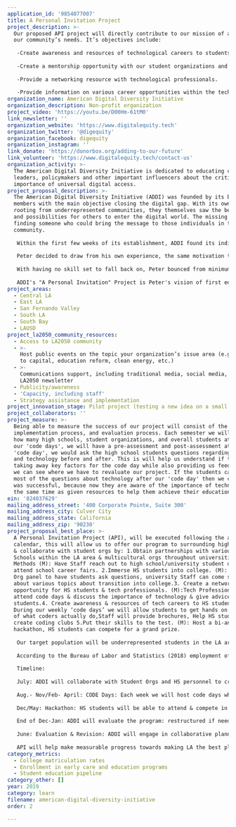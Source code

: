 ```yaml
---
application_id: '9854077007'
title: A Personal Invitation Project
project_description: >-
  Our proposed API project will directly contribute to our mission of addressing
  our community’s needs. It’s objectives include: 
   
   -Create awareness and resources of technological careers to students in High school. 
   
   -Create a mentorship opportunity with our student organizations and high school students. 
   
   -Provide a networking resource with technological professionals. 
   
   -Provide information on various career opportunities within the technological field.
organization_name: American Digital Diversity Initiative
organization_description: Non-profit organization
project_video: 'https://youtu.be/D00Hm-61tM0'
link_newsletter: ''
organization_website: 'https://www.digitalequity.tech'
organization_twitter: '@digequity'
organization_facebook: digequity
organization_instagram: ''
link_donate: 'https://donorbox.org/adding-to-our-future'
link_volunteer: 'https://www.digitalequity.tech/contact-us'
organization_activity: >-
  The American Digital Diversity Initiative is dedicated to educating community
  leaders, policymakers and other important influencers about the critical
  importance of universal digital access.
project_proposal_description: >-
  The American Digital Diversity Initiative (ADDI) was founded by its board
  members with the main objective closing the digital gap. With its own members
  rooting from underrepresented communities, they themselves saw the benefits
  and possibilities for others to enter the digital world. The missing piece was
  finding someone who could bring the message to those individuals in the
  community. 
   
   Within the first few weeks of its establishment, ADDI found its individual that could spread the message. Peter, who would be the Executive director of the nonprofit, decided to take the challenge in structuring the organization. Peter's higher education background made for an easy transition into the nonprofit world. The hard part was deciding in what direction for ADDI to go. As you have seen, underrepresented groups of any age, make up a low percentage in the digital world. 
   
   Peter decided to draw from his own experience, the same motivation that led him towards higher education. As a first generation Latino entering college, the transition from high school to college was difficult. Decisions on what path to head towards and not necessarily knowing what to major enroll in, Peter could only rely on his average academic success in high school to support whatever decision to take. Unfortunately, Peter and like many first generation students, the transition into college came at a cost of struggling academically and being suspended for poor academics.
   
   With having no skill set to fall back on, Peter bounced from minimum wage jobs for years. Finally Peter, was able to go back to school and earn his bachelors, and his masters there after. Peter knew from that point his mission was to support and guide youth by preparing them for the obstacles of the real world which could lead them to possibles successes or failures. 
   
   ADDI's "A Personal Invitation" Project is Peter's vision of first educating and preparing high school students for a type of career/skill, computer programming, that can pave a successful way of life whether you earn a degree or not. The second being community outreach, where college students support the younger generation towards success in a world where underrepresented groups lack representation.
project_areas:
  - Central LA
  - East LA
  - San Fernando Valley
  - South LA
  - South Bay
  - LAUSD
project_la2050_community_resources:
  - Access to LA2050 community
  - >-
    Host public events on the topic your organization’s issue area (e.g. access
    to capital, education reform, clean energy, etc.) 
  - >-
    Communications support, including traditional media, social media, and
    LA2050 newsletter
  - Publicity/awareness
  - 'Capacity, including staff'
  - Strategy assistance and implementation
project_innovation_stage: Pilot project (testing a new idea on a small scale to prove feasibility)
project_collaborators: ''
project_measure: >-
  Being able to measure the success of our project will consist of the
  implementation process, and evaluation process. Each semester we will evaluate
  how many high schools, student organizations, and overall students attended
  our 'code days', we will have a pre-assessment and post-assessment at every
  'code day', we would ask the high school students questions regarding coding
  and technology before and after. This is will help us understand if they are
  taking away key factors for the code day while also providing us feedback so
  we can see where we have to revaluate our project. If the students can answer
  most of the questions about technology after our 'code day' then we can say it
  was successful, because now they are aware of the importance of technology at
  the same time as given resources to help them achieve their educational goals.
ein: '824037629'
mailing_address_street: '400 Corporate Pointe, Suite 300'
mailing_address_city: Culver City
mailing_address_state: California
mailing_address_zip: '90230'
project_proposal_best_place: >-
  A Personal Invitation Project (API), will be executed following the academic
  calendar, this will allow us to offer our program to surrounding high schools
  & collaborate with student orgs by: 1.Obtain partnerships with various High
  Schools within the LA area & multicultural orgs throughout universities in CA.
  Methods (M): Have Staff reach out to high school/university student orgs,
  attend school career fairs. 2.Immerse HS students into college. (M): Student
  Org panel to have students ask questions, university Staff can come speak
  about various topics about transition into college.3. Create a networking
  opportunity for HS students & tech professionals. (M):Tech Professionals can
  attend code days & discuss the importance of technology & give advice to
  students.4. Create awareness & resources of tech careers to HS students. (M):
  During our weekly ‘code days’ we will allow students to get hands on training
  of what coders actually do,Staff will provide brochures, Help HS students
  create coding clubs 5.Put their skills to the test. (M): Host a bi-annual
  hackathon, HS students can compete for a grand prize.
   
   Our target population will be underrepresented students in the LA area. 
   
   According to the Bureau of Labor and Statistics (2018) employment of computer & information technology is projected to grow “13% from 2016 to 2026”(Bureau of Labor Statistics, 2018), this is faster than the average for all occupations. Despite Black, Latinx, American & Native Pacific Islander makeup nearly 50% of the United States student population, in 2015 they only represented just 17% of computer science major (Steinglass, 2017). The reason most of these students are not in computer science is not due to lack of interest but due to the lack of resources & awareness.
   
   Timeline: 
   
   July: ADDI will collaborate with Student Orgs and HS personnel to create our CODE days.
   
   Aug.- Nov/Feb- April: CODE Days: Each week we will host code days which will immerse HS students into the university setting while obtaining resources from tech professionals & university staff. 
   
   Dec/May: Hackathon: HS students will be able to attend & compete in an all-day event to test their skills.
   
   End of Dec-Jan: ADDI will evaluate the program: restructured if need be & evaluate retention rates.
   
   June: Evaluation & Revision: ADDI will engage in collaborative planning, observations, followed by evaluation & refinement of the year.
   
   API will help make measurable progress towards making LA the best place to LEARN, because it will introduce underrepresented communities to a topic they are completely new to, which will bring in the early education aspects. Bringing in student orgs will also allow HS students to become immersed in college which will help with college matriculation rates.As careers in computer science begin to grow, API teaches students about possible careers within coding & provides an opportunity for them to become immersed in this profession which can help with youth unemployment & underemployment.
category_metrics:
  - College matriculation rates
  - Enrollment in early care and education programs
  - Student education pipeline
category_other: []
year: 2019
category: learn
filename: american-digital-diversity-initiative
order: 2

---
```

